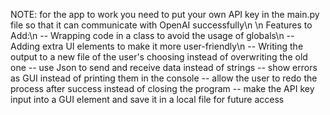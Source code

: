 NOTE: for the app to work you need to put your own API key in the main.py file so that it can communicate with OpenAI successfully\n
\n
Features to Add:\n
-- Wrapping code in a class to avoid the usage of globals\n
-- Adding extra UI elements to make it more user-friendly\n
-- Writing the output to a new file of the user's choosing instead of overwriting the old one
-- use Json to send and receive data instead of strings
-- show errors as GUI instead of printing them in the console
-- allow the user to redo the process after success instead of closing the program
-- make the API key input into a GUI element and save it in a local file for future access
